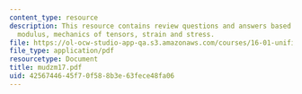 ```yaml
---
content_type: resource
description: This resource contains review questions and answers based on Young's
  modulus, mechanics of tensors, strain and stress.
file: https://ol-ocw-studio-app-qa.s3.amazonaws.com/courses/16-01-unified-engineering-i-ii-iii-iv-fall-2005-spring-2006/4256744645f70f588b3e63fece48fa06_mudzm17.pdf
file_type: application/pdf
resourcetype: Document
title: mudzm17.pdf
uid: 42567446-45f7-0f58-8b3e-63fece48fa06
---
```

